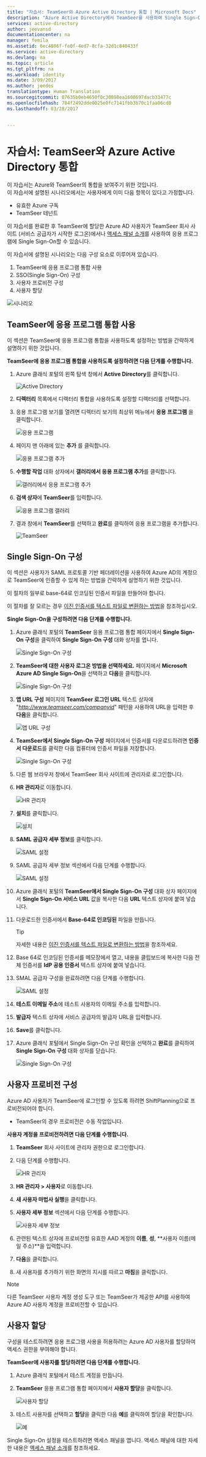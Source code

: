 ```yaml
---
title: "자습서: TeamSeer와 Azure Active Directory 통합 | Microsoft Docs"
description: "Azure Active Directory에서 TeamSeer를 사용하여 Single Sign-On, 자동화된 프로비전 등을 사용하도록 설정하는 방법을 알아봅니다."
services: active-directory
author: jeevansd
documentationcenter: na
manager: femila
ms.assetid: 6ec4806f-fe0f-4ed7-8cfa-32d1c840433f
ms.service: active-directory
ms.devlang: na
ms.topic: article
ms.tgt_pltfrm: na
ms.workload: identity
ms.date: 3/09/2017
ms.author: jeedes
translationtype: Human Translation
ms.sourcegitcommit: 07635b0eb4650f0c30898ea1600697dacb33477c
ms.openlocfilehash: 784f2492dde0025e0fc7141fbb3b70c1faa06cd0
ms.lasthandoff: 03/28/2017


---
```

# <a name="tutorial-azure-active-directory-integration-with-teamseer"></a>자습서: TeamSeer와 Azure Active Directory 통합
이 자습서는 Azure와 TeamSeer의 통합을 보여주기 위한 것입니다.  
이 자습서에 설명된 시나리오에서는 사용자에게 이미 다음 항목이 있다고 가정합니다.

* 유효한 Azure 구독
* TeamSeer 테넌트

이 자습서를 완료한 후 TeamSeer에 할당한 Azure AD 사용자가 TeamSeer 회사 사이트 (서비스 공급자가 시작한 로그온)에서나 [액세스 패널 소개](active-directory-saas-access-panel-introduction.md)를 사용하여 응용 프로그램에 Single Sign-On할 수 있습니다.

이 자습서에 설명된 시나리오는 다음 구성 요소로 이루어져 있습니다.

1. TeamSeer에 응용 프로그램 통합 사용
2. SSO(Single Sign-On) 구성
3. 사용자 프로비전 구성
4. 사용자 할당

![시나리오](./media/active-directory-saas-teamseer-tutorial/IC789618.png "시나리오")

## <a name="enable-the-application-integration-for-teamseer"></a>TeamSeer에 응용 프로그램 통합 사용
이 섹션은 TeamSeer에 응용 프로그램 통합을 사용하도록 설정하는 방법을 간략하게 설명하기 위한 것입니다.

**TeamSeer에 응용 프로그램 통합을 사용하도록 설정하려면 다음 단계를 수행합니다.**

1. Azure 클래식 포털의 왼쪽 탐색 창에서 **Active Directory**를 클릭합니다.
   
    ![Active Directory](./media/active-directory-saas-teamseer-tutorial/IC700993.png "Active Directory")

2. **디렉터리** 목록에서 디렉터리 통합을 사용하도록 설정할 디렉터리를 선택합니다.

3. 응용 프로그램 보기를 열려면 디렉터리 보기의 최상위 메뉴에서 **응용 프로그램** 을 클릭합니다.
   
    ![응용 프로그램](./media/active-directory-saas-teamseer-tutorial/IC700994.png "응용 프로그램")

4. 페이지 맨 아래에 있는 **추가** 를 클릭합니다.
   
    ![응용 프로그램 추가](./media/active-directory-saas-teamseer-tutorial/IC749321.png "응용 프로그램 추가")

5. **수행할 작업** 대화 상자에서 **갤러리에서 응용 프로그램 추가**를 클릭합니다.
   
    ![갤러리에서 응용 프로그램 추가](./media/active-directory-saas-teamseer-tutorial/IC749322.png "갤러리에서 응용 프로그램 추가")

6. **검색 상자**에 **TeamSeer**를 입력합니다.
   
    ![응용 프로그램 갤러리](./media/active-directory-saas-teamseer-tutorial/IC789619.png "응용 프로그램 갤러리")

7. 결과 창에서 **TeamSeer**를 선택하고 **완료**를 클릭하여 응용 프로그램을 추가합니다.
   
    ![TeamSeer](./media/active-directory-saas-teamseer-tutorial/IC789620.png "TeamSeer")

## <a name="configure-single-sign-on"></a>Single Sign-On 구성
이 섹션은 사용자가 SAML 프로토콜 기반 페더레이션을 사용하여 Azure AD의 계정으로 TeamSeer에 인증할 수 있게 하는 방법을 간략하게 설명하기 위한 것입니다.  

이 절차의 일부로 base-64로 인코딩된 인증서 파일을 만들어야 합니다.  

이 절차를 잘 모르는 경우 [이진 인증서를 텍스트 파일로 변환하는 방법](http://youtu.be/PlgrzUZ-Y1o)을 참조하십시오.

**Single Sign-On을 구성하려면 다음 단계를 수행합니다.**

1. Azure 클래식 포털의 **TeamSeer** 응용 프로그램 통합 페이지에서 **Single Sign-On 구성**을 클릭하여 **Single Sign-On 구성** 대화 상자를 엽니다.
   
    ![Single Sign-On 구성](./media/active-directory-saas-teamseer-tutorial/IC789621.png "Single Sign-On 구성")

2. **TeamSeer에 대한 사용자 로그온 방법을 선택하세요.** 페이지에서 **Microsoft Azure AD Single Sign-On**을 선택하고 **다음**을 클릭합니다.
   
    ![Single Sign-On 구성](./media/active-directory-saas-teamseer-tutorial/IC789628.png "Single Sign-On 구성")

3. **앱 URL 구성** 페이지의 **TeamSeer 로그인 URL** 텍스트 상자에 "*http://www.teamseer.com/companyid*" 패턴을 사용하여 URL을 입력한 후 **다음**을 클릭합니다.
   
    ![앱 URL 구성](./media/active-directory-saas-teamseer-tutorial/IC789629.png "앱 URL 구성")

4. **TeamSeer에서 Single Sign-On 구성** 페이지에서 인증서를 다운로드하려면 **인증서 다운로드**를 클릭한 다음 컴퓨터에 인증서 파일을 저장합니다.
   
    ![Single Sign-On 구성](./media/active-directory-saas-teamseer-tutorial/IC789630.png "Single Sign-On 구성")

5. 다른 웹 브라우저 창에서 TeamSeer 회사 사이트에 관리자로 로그인합니다.

6. **HR 관리자**로 이동합니다.
   
    ![HR 관리자](./media/active-directory-saas-teamseer-tutorial/IC789634.png "HR 관리자")

7. **설치**를 클릭합니다.
   
    ![설치](./media/active-directory-saas-teamseer-tutorial/IC789635.png "설치")

8. **SAML 공급자 세부 정보**를 클릭합니다.
   
    ![SAML 설정](./media/active-directory-saas-teamseer-tutorial/IC789636.png "SAML 설정")

9. SAML 공급자 세부 정보 섹션에서 다음 단계를 수행합니다.
   
    ![SAML 설정](./media/active-directory-saas-teamseer-tutorial/IC789637.png "SAML 설정")   
  1. Azure 클래식 포털의 **TeamSeer에서 Single Sign-On 구성** 대화 상자 페이지에서 **Single Sign-On 서비스 URL** 값을 복사한 다음 **URL** 텍스트 상자에 붙여 넣습니다.
  2. 다운로드한 인증서에서 **Base-64로 인코딩된** 파일을 만듭니다.  
      
     >[!TIP]
     >자세한 내용은 [이진 인증서를 텍스트 파일로 변환하는 방법](http://youtu.be/PlgrzUZ-Y1o)을 참조하세요.
     >
     
  3. Base 64로 인코딩된 인증서를 메모장에서 열고, 내용을 클립보드에 복사한 다음 전체 인증서를 **IdP 공용 인증서** 텍스트 상자에 붙여 넣습니다.

10. SMAL 공급자 구성을 완료하려면 다음 단계를 수행합니다.
    
    ![SAML 설정](./media/active-directory-saas-teamseer-tutorial/IC789638.png "SAML 설정") 
  1. **테스트 이메일 주소**에 테스트 사용자의 이메일 주소를 입력합니다. 
  2. **발급자** 텍스트 상자에 서비스 공급자의 발급자 URL을 입력합니다. 
  3. **Save**를 클릭합니다.

11. Azure 클래식 포털에서 Single Sign-On 구성 확인을 선택하고 **완료**를 클릭하여 **Single Sign-On 구성** 대화 상자를 닫습니다.
    
    ![Single Sign-On 구성](./media/active-directory-saas-teamseer-tutorial/IC789639.png "Single Sign-On 구성")

## <a name="configure-user-provisioning"></a>사용자 프로비전 구성
Azure AD 사용자가 TeamSeer에 로그인할 수 있도록 하려면 ShiftPlanning으로 프로비전되어야 합니다.  

* TeamSeer의 경우 프로비전은 수동 작업입니다.

**사용자 계정을 프로비전하려면 다음 단계를 수행합니다.**

1. **TeamSeer** 회사 사이트에 관리자 권한으로 로그인합니다.

2. 다음 단계를 수행합니다.
   
    ![HR 관리자](./media/active-directory-saas-teamseer-tutorial/IC789640.png "HR 관리자")   
  1. **HR 관리자 \> 사용자**로 이동합니다.
  2. **새 사용자 마법사 실행**을 클릭합니다.

3. **사용자 세부 정보** 섹션에서 다음 단계를 수행합니다.
   
   ![사용자 세부 정보](./media/active-directory-saas-teamseer-tutorial/IC789641.png "사용자 세부 정보")
  1. 관련된 텍스트 상자에 프로비전할 유효한 AAD 계정의 **이름**, **성**, **사용자 이름(메일 주소)**을 입력합니다.
  2. **다음**을 클릭합니다.

4. 새 사용자를 추가하기 위한 화면의 지시를 따르고 **마침**을 클릭합니다.

>[!NOTE]
>다른 TeamSeer 사용자 계정 생성 도구 또는 TeamSeer가 제공한 API를 사용하여 Azure AD 사용자 계정을 프로비전할 수 있습니다. 
> 

## <a name="assign-users"></a>사용자 할당
구성을 테스트하려면 응용 프로그램 사용을 허용하려는 Azure AD 사용자를 할당하여 액세스 권한을 부여해야 합니다.

**TeamSeer에 사용자를 할당하려면 다음 단계를 수행합니다.**

1. Azure 클래식 포털에서 테스트 계정을 만듭니다.

2. **TeamSeer** 응용 프로그램 통합 페이지에서 **사용자 할당**을 클릭합니다.
   
    ![사용자 할당](./media/active-directory-saas-teamseer-tutorial/IC789642.png "사용자 할당")

3. 테스트 사용자를 선택하고 **할당**을 클릭한 다음 **예**를 클릭하여 할당을 확인합니다.
   
    ![예](./media/active-directory-saas-teamseer-tutorial/IC767830.png "예")

Single Sign-On 설정을 테스트하려면 액세스 패널을 엽니다. 액세스 패널에 대한 자세한 내용은 [액세스 패널 소개](active-directory-saas-access-panel-introduction.md)를 참조하세요.


